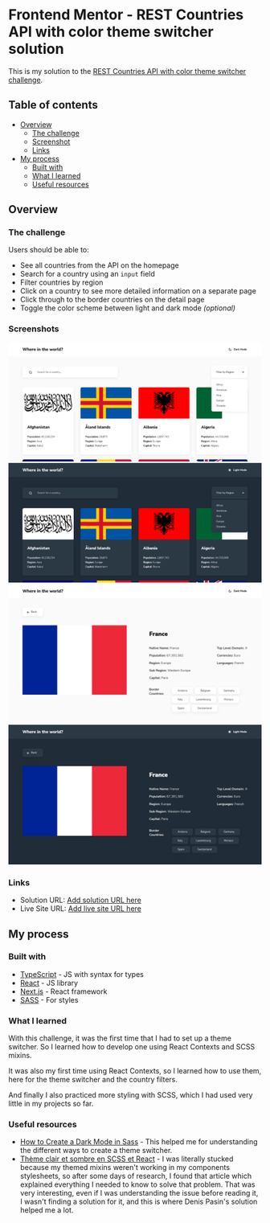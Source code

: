 # Frontend Mentor - REST Countries API with color theme switcher solution

This is my solution to the [REST Countries API with color theme switcher challenge](https://www.frontendmentor.io/challenges/rest-countries-api-with-color-theme-switcher-5cacc469fec04111f7b848ca).

## Table of contents

- [Overview](#overview)
  - [The challenge](#the-challenge)
  - [Screenshot](#screenshot)
  - [Links](#links)
- [My process](#my-process)
  - [Built with](#built-with)
  - [What I learned](#what-i-learned)
  - [Useful resources](#useful-resources)

## Overview

### The challenge

Users should be able to:

- See all countries from the API on the homepage
- Search for a country using an `input` field
- Filter countries by region
- Click on a country to see more detailed information on a separate page
- Click through to the border countries on the detail page
- Toggle the color scheme between light and dark mode *(optional)*

### Screenshots

![](./images/homepage-light.png)
![](./images/homepage-dark.png)
![](./images/country-light.png)
![](./images/country-dark.png)

### Links

- Solution URL: [Add solution URL here](https://your-solution-url.com)
- Live Site URL: [Add live site URL here](https://your-live-site-url.com)

## My process

### Built with

- [TypeScript](https://www.typescriptlang.org/) - JS with syntax for types
- [React](https://reactjs.org/) - JS library
- [Next.js](https://nextjs.org/) - React framework
- [SASS](https://sass-lang.com/) - For styles

### What I learned

With this challenge, it was the first time that I had to set up a theme switcher. So I learned how to develop one using React Contexts and SCSS mixins.

It was also my first time using React Contexts, so I learned how to use them, here for the theme switcher and the country filters.

And finally I also practiced more styling with SCSS, which I had used very little in my projects so far.

### Useful resources

- [How to Create a Dark Mode in Sass](https://medium.com/@katiemctigue/how-to-create-a-dark-mode-in-sass-609f131a3995) - This helped me for understanding the different ways to create a theme switcher.
- [Thème clair et sombre en SCSS et React](https://www.zaratan.fr/next-refactor-theme-scss) - I was literally stucked because my themed mixins weren't working in my components stylesheets, so after some days of research, I found that article which explained everything I needed to know to solve that problem. That was very interesting, even if I was understanding the issue before reading it, I wasn't finding a solution for it, and this is where Denis Pasin's solution helped me a lot.